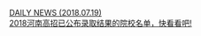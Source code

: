   
[DAILY NEWS (2018.07.19)](http://www.dianyue.me/archives/894/pkvqjasv9x2rgvaa/)  
[2018河南高招已公布录取结果的院校名单，快看看吧!](http://www.dianyue.me/archives/734/dav7iy05abzvt43r/)